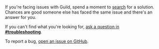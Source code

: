 If you're facing issues with Guild, spend a moment to [search](/search) for a solution. Chances are good someone else has faced the same issue and there's an answer for you.

If you can't find what you're looking for, [ask a question in **#troubleshooting**](https://my.guild.ai/new-topic?category=troubleshooting).

To report a bug, [open an issue on GitHub](https://github.com/guildai/guildai/issues).
